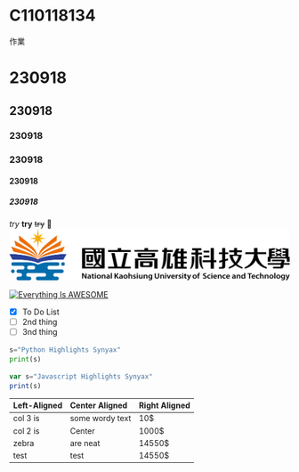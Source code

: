 # C110118134
作業
# 230918
## 230918
### 230918
### 230918
#### 230918
##### 230918
*try*
**try**
~~try~~
:melting_face:
![NKUST](nkust.png "高科大")

[![Everything Is AWESOME](https://img.youtube.com/vi/StTqXEQ2l-Y/0.jpg)](https://www.youtube.com/watch?v=StTqXEQ2l-Y "Everything Is AWESOME")


 - [x] To Do List
 - [ ] 2nd thing
 - [ ] 3nd thing

```python
s="Python Highlights Synyax"
print(s)
```
```js
var s="Javascript Highlights Synyax"
print(s)
```

|Left-Aligned|Center Aligned|Right Aligned|
|:-----------|:--------------|:----|
|col 3 is    |some wordy text|10$|
|col 2 is    |Center|1000$|
|zebra      |are neat|14550$|
|test      |test|14550$|
